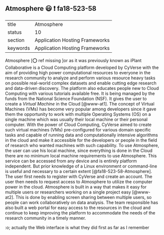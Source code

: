 ## Atmosphere :smiley: :exclamation: fa18-523-58


|          |                                |
| -------- | ------------------------------ |
| title    | Atmosphere                     | 
| status   | 10                             |
| section  | Application Hosting Frameworks |
| keywords | Application Hosting Frameworks |


Atmosphere [:o: ref missing ]or as it was previously known as iPlant Collaborative is a Cloud Computing platform developed by CyVerse with the aim of providing high power computational resources to everyone in the research community to analyze and perform various resource heavy tasks on possible real-world complex datasets and enable cutting edge research and data-driven discovery. The platform also educates people new to Cloud Computing with various tutorials available free. It is being managed by the funds from the National Science Foundation (NSF). It gives the user to create a *Virtual Machine* in the Cloud [@www-at1]. The concept of Virtual Machines (VMs) has become very popular among developers since it gave them the opportunity to work with multiple Operating Systems (OS) on a single machine which was usually their local machine or their personal computer. With the power of Cloud Computing, CyVerse aimed to create such virtual machines (VMs) pre-configured for various domain specific tasks and capable of running data and computationally intensive algorithms in the cloud and make it accessible for the developers or people in the field of research who wanted machines with such capability. To use Atmosphere, the user can use his local machine, since everything is done in the Cloud there are no minimum local machine requirements to use Atmosphere. This service can be accessed from any device and is entirely platform independent. But prior knowledge of a Linux environment or command-line is useful and necessary to a certain extent [@fa18-523-58-Atmosphere]. The user first needs to register with CyVerse and create an account. The user then needs to request access to Atmosphere to utilize the computer power in the cloud. Atmosphere is built in a way that makes it easy for multiple users or researchers working on a single project easy [@www-at2]. This is done by enabling screen sharing between multiple users, so people can work collaboratively on data analysis. The team responsible has also built a web portal for easy access to the resources in the cloud and continue to keep improving the platform to accommodate the needs of the research community in a timely manner.

:o; actually the Web interface is what they did first as far as I remember


